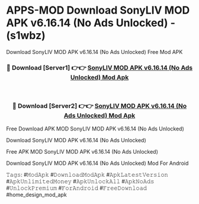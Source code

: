 # APPS-MOD Download SonyLIV MOD APK v6.16.14 (No Ads Unlocked) - (s1wbz)
Download SonyLIV MOD APK v6.16.14 (No Ads Unlocked) Free Mod APK

<div align="center">
<h3>🔴 Download [Server1] 👉👉 <a href="https://apk-comot.site?title=SonyLIV_MOD_APK_v6.16.14_(No_Ads_Unlocked)">SonyLIV MOD APK v6.16.14 (No Ads Unlocked) Mod Apk</a></h3><br>

<h3>🔴 Download [Server2] 👉👉 <a href="https://apk-comot.site?title=SonyLIV_MOD_APK_v6.16.14_(No_Ads_Unlocked)">SonyLIV MOD APK v6.16.14 (No Ads Unlocked) Mod Apk</a></h3>
</div>


Free Download APK MOD SonyLIV MOD APK v6.16.14 (No Ads Unlocked)

Download SonyLIV MOD APK v6.16.14 (No Ads Unlocked) 

Free APK MOD SonyLIV MOD APK v6.16.14 (No Ads Unlocked) 

Download SonyLIV MOD APK v6.16.14 (No Ads Unlocked) Mod For Android

𝚃𝚊𝚐𝚜: #𝙼𝚘𝚍𝙰𝚙𝚔 #𝙳𝚘𝚠𝚗𝚕𝚘𝚊𝚍𝙼𝚘𝚍𝙰𝚙𝚔 #𝙰𝚙𝚔𝙻𝚊𝚝𝚎𝚜𝚝𝚅𝚎𝚛𝚜𝚒𝚘𝚗 #𝙰𝚙𝚔𝚄𝚗𝚕𝚒𝚖𝚒𝚝𝚎𝚍𝙼𝚘𝚗𝚎𝚢 #𝙰𝚙𝚔𝚄𝚗𝚕𝚘𝚌𝚔𝙰𝚕𝚕 #𝙰𝚙𝚔𝙽𝚘𝙰𝚍𝚜 #𝚄𝚗𝚕𝚘𝚌𝚔𝙿𝚛𝚎𝚖𝚒𝚞𝚖 #𝙵𝚘𝚛𝙰𝚗𝚍𝚛𝚘𝚒𝚍 #𝙵𝚛𝚎𝚎𝙳𝚘𝚠𝚗𝚕𝚘𝚊𝚍 #home_design_mod_apk